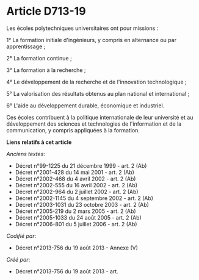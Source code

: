 # Article D713-19

Les écoles polytechniques universitaires ont pour missions :

1° La formation initiale d'ingénieurs, y compris en alternance ou par apprentissage ;

2° La formation continue ;

3° La formation à la recherche ;

4° Le développement de la recherche et de l'innovation technologique ;

5° La valorisation des résultats obtenus au plan national et international ;

6° L'aide au développement durable, économique et industriel.

Ces écoles contribuent à la politique internationale de leur université et au développement des sciences et technologies de
l'information et de la communication, y compris appliquées à la formation.

**Liens relatifs à cet article**

_Anciens textes_:

  - Décret n°99-1225 du 21 décembre 1999 - art. 2 (Ab)
  - Décret n°2001-428 du 14 mai 2001 - art. 2 (Ab)
  - Décret n°2002-468 du 4 avril 2002 - art. 2 (Ab)
  - Décret n°2002-555 du 16 avril 2002 - art. 2 (Ab)
  - Décret n°2002-964 du 2 juillet 2002 - art. 2 (Ab)
  - Décret n°2002-1145 du 4 septembre 2002 - art. 2 (Ab)
  - Décret n°2003-1031 du 23 octobre 2003 - art. 2 (Ab)
  - Décret n°2005-219 du 2 mars 2005 - art. 2 (Ab)
  - Décret n°2005-1033 du 24 août 2005 - art. 2 (Ab)
  - Décret n°2006-801 du 5 juillet 2006 - art. 2 (Ab)

_Codifié par_:

  - Décret n°2013-756 du 19 août 2013 -  Annexe (V)

_Créé par_:

  - Décret n°2013-756 du 19 août 2013 - art.
